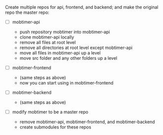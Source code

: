 Create multiple repos for api, frontend, and backend; and make the original repo the master repo:

- [ ] mobtimer-api
    - push repository mobtimer into mobtimer-api
    - clone mobtimer-api locally
    - remove all files at root level
    - remove all directories at root level except mobtimer-api
    - move all files in mobtimer-api up a level
    - move src folder and any other folders up a level

- [ ] mobtimer-frontend 
    - (same steps as above)
    - now you can start using in mobtimer-frontend

- [ ] mobtimer-backend
    - (same steps as above)

- [ ] modify mobtimer to be a master repo
    - remove mobtimer-api, mobtimer-frontend, and mobtimer-backend
    - create submodules for these repos
